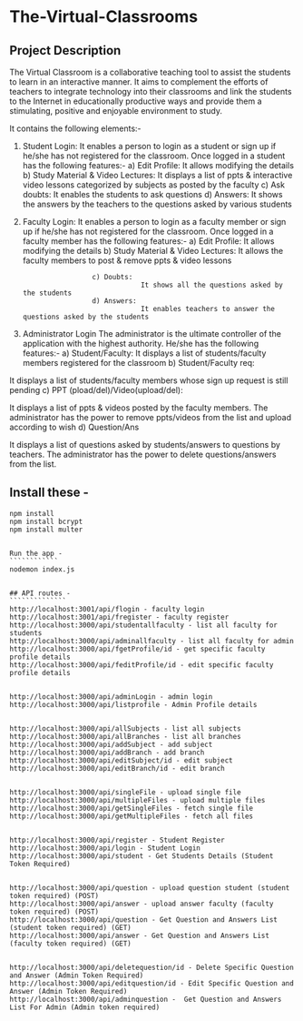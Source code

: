 # The-Virtual-Classrooms

## Project Description
 
The Virtual Classroom is a collaborative teaching tool to assist the students to learn in an interactive manner.  It aims to complement the efforts of teachers to integrate technology into their classrooms and link the students to the Internet in educationally productive ways and provide them a stimulating, positive and enjoyable environment to study.

It contains the following elements:-
 
1. Student Login:
            It enables a person to login as a student or sign up if he/she has not registered for the classroom.
            Once logged in a student has the following features:-
                        a) Edit Profile:
                                    It allows modifying the details
                        b) Study Material & Video Lectures:
                                    It displays a list of ppts & interactive video lessons categorized by subjects as posted by the faculty
                        c) Ask doubts:
                                    It enables the students to ask questions
                        d) Answers:
                                    It shows the answers by the teachers to the questions asked by various students
2. Faculty Login:
            It enables a person to login as a faculty member or sign up if he/she has not registered for the classroom.
Once logged in a faculty member has the following features:-
a) Edit Profile:
                                    It allows modifying the details
                        b) Study Material & Video Lectures:
                                    It allows the faculty members to post & remove ppts & video lessons                                             
                                    
                        c) Doubts: 
                                    It shows all the questions asked by the students
                        d) Answers:
                                    It enables teachers to answer the questions asked by the students
3. Administrator Login
            The administrator is the ultimate controller of the application with the highest authority.
            He/she has the following features:-
a)      Student/Faculty:
It displays a list of students/faculty members registered for the classroom
b)      Student/Faculty  req:

It displays a list of students/faculty members whose sign up request is still pending
c)      PPT (pload/del)/Video(upload/del):

It displays a list of ppts & videos posted by the faculty members. The administrator has the power to remove ppts/videos from the list and upload according to wish
d)      Question/Ans

It displays a list of  questions asked by students/answers to questions by teachers. The administrator has the power to delete questions/answers from the list.



## Install these -
```````````````````
npm install
npm install bcrypt
npm install multer


Run the app -
````````````
nodemon index.js


## API routes -
``````````````
http://localhost:3001/api/flogin - faculty login
http://localhost:3001/api/fregister - faculty register
http://localhost:3000/api/studentallfaculty - list all faculty for students
http://localhost:3000/api/adminallfaculty - list all faculty for admin
http://localhost:3000/api/fgetProfile/id - get specific faculty profile details
http://localhost:3000/api/feditProfile/id - edit specific faculty profile details


http://localhost:3000/api/adminLogin - admin login
http://localhost:3000/api/listprofile - Admin Profile details


http://localhost:3000/api/allSubjects - list all subjects
http://localhost:3000/api/allBranches - list all branches
http://localhost:3000/api/addSubject - add subject
http://localhost:3000/api/addBranch - add branch
http://localhost:3000/api/editSubject/id - edit subject
http://localhost:3000/api/editBranch/id - edit branch


http://localhost:3000/api/singleFile - upload single file
http://localhost:3000/api/multipleFiles - upload multiple files
http://localhost:3000/api/getSingleFiles - fetch single file
http://localhost:3000/api/getMultipleFiles - fetch all files


http://localhost:3000/api/register - Student Register
http://localhost:3000/api/login - Student Login
http://localhost:3000/api/student - Get Students Details (Student Token Required)


http://localhost:3000/api/question - upload question student (student token required) (POST)
http://localhost:3000/api/answer - upload answer faculty (faculty token required) (POST)
http://localhost:3000/api/question - Get Question and Answers List (student token required) (GET)
http://localhost:3000/api/answer - Get Question and Answers List (faculty token required) (GET)


http://localhost:3000/api/deletequestion/id - Delete Specific Question and Answer (Admin Token Required)
http://localhost:3000/api/editquestion/id - Edit Specific Question and Answer (Admin Token Required)
http://localhost:3000/api/adminquestion -  Get Question and Answers List For Admin (Admin token required)
